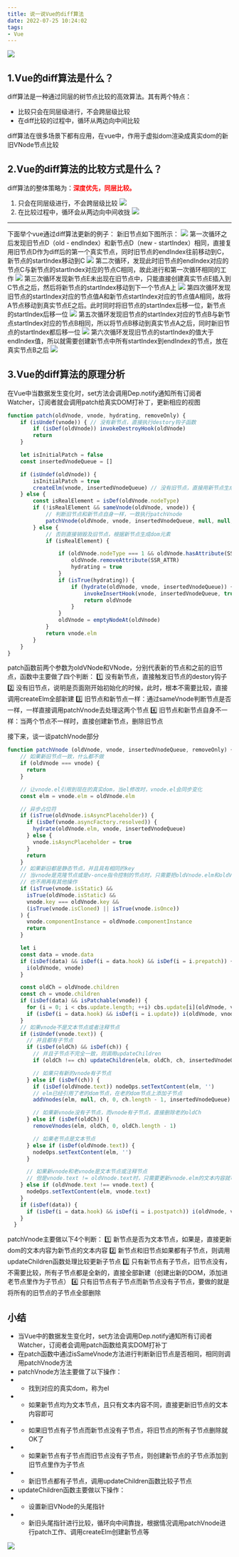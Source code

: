 ```yaml
---
title: 说一说Vue的diff算法
date: 2022-07-25 10:24:02
tags:
- Vue
---
```


![](https://cdn.jsdelivr.net/gh/qw-null/BlogImages/20220725102930.png)

## 1.Vue的diff算法是什么？
diff算法是一种通过同层的树节点比较的高效算法。其有两个特点：
+ 比较只会在同层级进行，不会跨层级比较
+ 在diff比较的过程中，循环从两边向中间比较

diff算法在很多场景下都有应用，在vue中，作用于虚拟dom渲染成真实dom的新旧VNode节点比较


## 2.Vue的diff算法的比较方式是什么？
diff算法的整体策略为：<span style="color:red;font-weight:800;">深度优先，同层比较。</span>

1. 只会在同层级进行，不会跨层级比较
![](https://cdn.jsdelivr.net/gh/qw-null/BlogImages/20220725104449.png)
2. 在比较过程中，循环会从两边向中间收拢
![](https://cdn.jsdelivr.net/gh/qw-null/BlogImages/20220725104537.png)
---
下面举个vue通过diff算法更新的例子：
新旧节点如下图所示：
![](https://cdn.jsdelivr.net/gh/qw-null/BlogImages/20220725104923.png)
第一次循环之后发现旧节点D（old - endIndex）和新节点D（new - startIndex）相同，直接复用旧节点D作为diff后的第一个真实节点，同时旧节点的endIndex往前移动到C，新节点的startIndex移动到C
![](https://cdn.jsdelivr.net/gh/qw-null/BlogImages/20220725105449.png)
第二次循环，发现此时旧节点的endIndex对应的节点C与新节点的startIndex对应的节点C相同，故此进行和第一次循环相同的工作
![](https://cdn.jsdelivr.net/gh/qw-null/BlogImages/20220725105802.png)
第三次循环发现新节点E未出现在旧节点中，只能直接创建真实节点E插入到C节点之后，然后将新节点的startIndex移动到下一个节点A上
![](https://cdn.jsdelivr.net/gh/qw-null/BlogImages/20220725110338.png)
第四次循环发现旧节点的startIndex对应的节点值A和新节点startIndex对应的节点值A相同，故将A节点移动到真实节点E之后。此时同时将旧节点的startIndex后移一位，新节点的startIndex后移一位
![](https://cdn.jsdelivr.net/gh/qw-null/BlogImages/20220725110821.png)
第五次循环发现旧节点的startIndex对应的节点B与新节点startIndex对应的节点B相同，所以将节点B移动到真实节点A之后，同时新旧节点的startIndex都后移一位
![](https://cdn.jsdelivr.net/gh/qw-null/BlogImages/20220725111112.png)
第六次循环发现旧节点的startIndex的值大于endIndex值，所以就需要创建新节点中所有startIndex到endIndex的节点，放在真实节点B之后
![](https://cdn.jsdelivr.net/gh/qw-null/BlogImages/20220725111412.png)
## 3.Vue的diff算法的原理分析
在Vue中当数据发生变化时，set方法会调用Dep.notify通知所有订阅者Watcher，订阅者就会调用patch给真实DOM打补丁，更新相应的视图

```javascript
function patch(oldVnode, vnode, hydrating, removeOnly) {
    if (isUndef(vnode)) { // 没有新节点，直接执行destory钩子函数
        if (isDef(oldVnode)) invokeDestroyHook(oldVnode)
        return
    }

    let isInitialPatch = false
    const insertedVnodeQueue = []

    if (isUndef(oldVnode)) {
        isInitialPatch = true
        createElm(vnode, insertedVnodeQueue) // 没有旧节点，直接用新节点生成dom元素
    } else {
        const isRealElement = isDef(oldVnode.nodeType)
        if (!isRealElement && sameVnode(oldVnode, vnode)) {
            // 判断旧节点和新节点自身一样，一致执行patchVnode
            patchVnode(oldVnode, vnode, insertedVnodeQueue, null, null, removeOnly)
        } else {
            // 否则直接销毁及旧节点，根据新节点生成dom元素
            if (isRealElement) {

                if (oldVnode.nodeType === 1 && oldVnode.hasAttribute(SSR_ATTR)) {
                    oldVnode.removeAttribute(SSR_ATTR)
                    hydrating = true
                }
                if (isTrue(hydrating)) {
                    if (hydrate(oldVnode, vnode, insertedVnodeQueue)) {
                        invokeInsertHook(vnode, insertedVnodeQueue, true)
                        return oldVnode
                    }
                }
                oldVnode = emptyNodeAt(oldVnode)
            }
            return vnode.elm
        }
    }
}

```
patch函数前两个参数为oldVNode和VNode，分别代表新的节点和之前的旧节点，函数中主要做了四个判断：
1️⃣ 没有新节点，直接触发旧节点的destory钩子
2️⃣ 没有旧节点，说明是页面刚开始初始化的时候，此时，根本不需要比较，直接调用createElm全部新建
3️⃣ 旧节点和新节点一样：通过sameVnode判断节点是否一样，一样直接调用patchVnode去处理这两个节点
4️⃣ 旧节点和新节点自身不一样：当两个节点不一样时，直接创建新节点，删除旧节点

接下来，谈一谈patchVnode部分
```javascript
function patchVnode (oldVnode, vnode, insertedVnodeQueue, removeOnly) {
    // 如果新旧节点一致，什么都不做
    if (oldVnode === vnode) {
      return
    }

    // 让vnode.el引用到现在的真实dom，当el修改时，vnode.el会同步变化
    const elm = vnode.elm = oldVnode.elm

    // 异步占位符
    if (isTrue(oldVnode.isAsyncPlaceholder)) {
      if (isDef(vnode.asyncFactory.resolved)) {
        hydrate(oldVnode.elm, vnode, insertedVnodeQueue)
      } else {
        vnode.isAsyncPlaceholder = true
      }
      return
    }
    // 如果新旧都是静态节点，并且具有相同的key
    // 当vnode是克隆节点或是v-once指令控制的节点时，只需要把oldVnode.elm和oldVnode.child都复制到vnode上
    // 也不用再有其他操作
    if (isTrue(vnode.isStatic) &&
      isTrue(oldVnode.isStatic) &&
      vnode.key === oldVnode.key &&
      (isTrue(vnode.isCloned) || isTrue(vnode.isOnce))
    ) {
      vnode.componentInstance = oldVnode.componentInstance
      return
    }

    let i
    const data = vnode.data
    if (isDef(data) && isDef(i = data.hook) && isDef(i = i.prepatch)) {
      i(oldVnode, vnode)
    }

    const oldCh = oldVnode.children
    const ch = vnode.children
    if (isDef(data) && isPatchable(vnode)) {
      for (i = 0; i < cbs.update.length; ++i) cbs.update[i](oldVnode, vnode)
      if (isDef(i = data.hook) && isDef(i = i.update)) i(oldVnode, vnode)
    }
    // 如果vnode不是文本节点或者注释节点
    if (isUndef(vnode.text)) {
      // 并且都有子节点
      if (isDef(oldCh) && isDef(ch)) {
        // 并且子节点不完全一致，则调用updateChildren
        if (oldCh !== ch) updateChildren(elm, oldCh, ch, insertedVnodeQueue, removeOnly)

        // 如果只有新的vnode有子节点
      } else if (isDef(ch)) {
        if (isDef(oldVnode.text)) nodeOps.setTextContent(elm, '')
        // elm已经引用了老的dom节点，在老的dom节点上添加子节点
        addVnodes(elm, null, ch, 0, ch.length - 1, insertedVnodeQueue)

        // 如果新vnode没有子节点，而vnode有子节点，直接删除老的oldCh
      } else if (isDef(oldCh)) {
        removeVnodes(elm, oldCh, 0, oldCh.length - 1)

        // 如果老节点是文本节点
      } else if (isDef(oldVnode.text)) {
        nodeOps.setTextContent(elm, '')
      }

      // 如果新vnode和老vnode是文本节点或注释节点
      // 但是vnode.text != oldVnode.text时，只需要更新vnode.elm的文本内容就可以
    } else if (oldVnode.text !== vnode.text) {
      nodeOps.setTextContent(elm, vnode.text)
    }
    if (isDef(data)) {
      if (isDef(i = data.hook) && isDef(i = i.postpatch)) i(oldVnode, vnode)
    }
  }

```
patchVnode主要做以下4个判断：
1️⃣ 新节点是否为文本节点，如果是，直接更新dom的文本内容为新节点的文本内容
2️⃣ 新节点和旧节点如果都有子节点，则调用updateChildren函数处理比较更新子节点
3️⃣ 只有新节点有子节点，旧节点没有，不需要比较，所有子节点都是全新的，直接全部新建（创建出新的DOM，添加进老节点里作为子节点）
4️⃣ 只有旧节点有子节点而新节点没有子节点，要做的就是将所有的旧节点的子节点全部删除

## 小结
+ 当Vue中的数据发生变化时，set方法会调用Dep.notify通知所有订阅者Watcher，订阅者会调用patch函数给真实DOM打补丁
+ 在patch函数中通过isSameVnode方法进行判断新旧节点是否相同，相同则调用patchVnode方法
+ patchVnode方法主要做了以下操作：
+ + 找到对应的真实dom，称为el
+ + 如果新节点均为文本节点，且只有文本内容不同，直接更新旧节点的文本内容即可
+ + 如果旧节点有子节点而新节点没有子节点，将旧节点的所有子节点删除就OK了
+ + 如果新节点有子节点而旧节点没有子节点，则创建新节点的子节点添加到旧节点里作为子节点
+ + 新旧节点都有子节点，调用updateChildren函数比较子节点  
+ updateChildren函数主要做以下操作：
+ + 设置新旧VNode的头尾指针
+ + 新旧头尾指针进行比较，循环向中间靠拢，根据情况调用patchVnode进行patch工作、调用createElm创建新节点等

![](https://cdn.jsdelivr.net/gh/qw-null/BlogImages/20220725125732.png)


